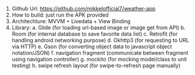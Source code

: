 1. Github Url: https://github.com/mikkelofficial7/weather-app
2. How to build: just run the APK provided
3. Architechture: MVVM + Livedata + View Binding
4. Library:
   a. Glide (for loading url-based image or image get from API)
   b. Room (for internal database to save favorite data list)
   c. Retrofit (for handling android networking purpose)
   d. Okhttp3 (for requesting to URL via HTTP)
   e. Gson (for converting object data to javascript object notation/JSON)
   f. navigation fragment (communicate between fragment using navigation controller)
   g. mockito (for mocking model/class to unit testing)
   h. swipe refresh layout (for swipe-to-refresh page manually)